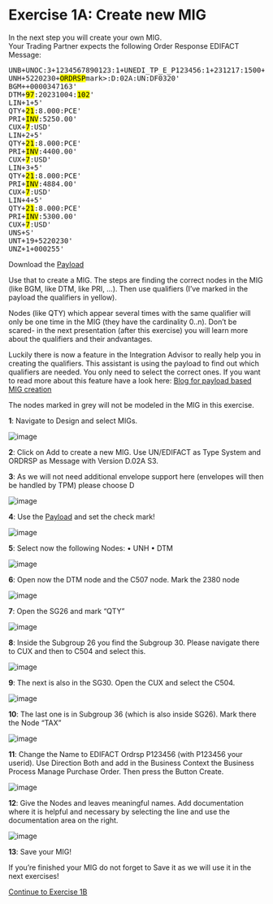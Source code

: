 # **Exercise 1A: Create new MIG**

In the next step you will create your own MIG. \
Your Trading Partner expects the following Order Response EDIFACT Message:

<pre>
UNB+UNOC:3+1234567890123:1+UNEDI_TP_E_P123456:1+231217:1500+000255++++1'
UNH+5220230+<mark>ORDRSP</mark>mark>:D:02A:UN:DF0320'
BGM++0000347163'
DTM+<mark>97</mark>:20231004:<mark>102</mark>'
LIN+1+5'
QTY+<mark>21</mark>:8.000:PCE'
PRI+<mark>INV</mark>:5250.00'
CUX+<mark>7</mark>:USD'
LIN+2+5'
QTY+<mark>21</mark>:8.000:PCE'
PRI+<mark>INV</mark>:4400.00'
CUX+<mark>7</mark>:USD'
LIN+3+5'
QTY+<mark>21</mark>:8.000:PCE'
PRI+<mark>INV</mark>:4884.00'
CUX+<mark>7</mark>:USD'
LIN+4+5'
QTY+<mark>21</mark>:8.000:PCE'
PRI+<mark>INV</mark>:5300.00'
CUX+<mark>7</mark>:USD'
UNS+S'
UNT+19+5220230'
UNZ+1+000255'
</pre>
Download the [Payload](../../Payload/edi-ordrsp.edi)


Use that to create a MIG. The steps are finding the correct nodes in the MIG (like BGM, like DTM, like PRI, …). Then use qualifiers (I’ve marked in the payload the qualifiers in yellow).

Nodes (like QTY) which appear several times with the same qualifier will only be one time in the MIG (they have the cardinality 0..n). Don’t be scared- in the next presentation (after this exercise) you will learn more about the qualifiers and their andvantages.

Luckily there is now a feature in the Integration Advisor to really help you in creating the qualifiers. This assistant is using the payload to find out which qualifiers are needed. You only need to select the correct ones. If you want to read more about this feature have a look here: [Blog for payload based MIG creation](https://community.sap.com/t5/technology-blogs-by-sap/integration-advisor-payload-based-qualification-at-time-of-mig-creation/ba-p/13990599)

The nodes marked in grey will not be modeled in the MIG in this exercise.

**1**: Navigate to Design and select MIGs.

![image](../2/assets/2.1.png)


**2**: Click on Add to create a new MIG. Use UN/EDIFACT as Type System and ORDRSP as Message with Version D.02A S3.


**3**: As we will not need additional envelope support here (envelopes will then be handled by TPM) please choose D

![image](../2/assets/2.3.png)

**4**: Use the [Payload](../../Payload/edi-ordrsp.edi) and set the check mark!

![image](../2/assets/2.4.png)


**5**: Select now the following Nodes:
•	UNH
•	DTM

![image](../2/assets/2.5.png)


**6**: Open now the DTM node and the C507 node. Mark the 2380 node

![image](../2/assets/2.6.png)


**7**: Open the SG26 and mark “QTY”

![image](../2/assets/2.7.png)


**8**: Inside the Subgroup 26 you find the Subgroup 30. Please navigate there to CUX and then to C504 and select this.

![image](../2/assets/2.8.png)


**9**: The next is also in the SG30. Open the CUX and select the C504.

![image](../2/assets/2.9.png)


**10**: The last one is in Subgroup 36 (which is also inside SG26). Mark there the Node “TAX”

![image](../2/assets/2.10.png)


**11**: Change the Name to EDIFACT Ordrsp P123456 (with P123456 your userid). Use Direction Both and add in the Business Context the Business Process Manage Purchase Order. Then press the Button Create.

![image](../2/assets/2.11.png)


**12**: Give the Nodes and leaves meaningful names. Add documentation where it is helpful and necessary by selecting the line and use the documentation area on the right.

![image](../2/assets/2.12.png)


**13**: Save your MIG!

If you’re finished your MIG do not forget to Save it as we will use it in the next exercises!

[Continue to Exercise 1B](../3/README.md)
